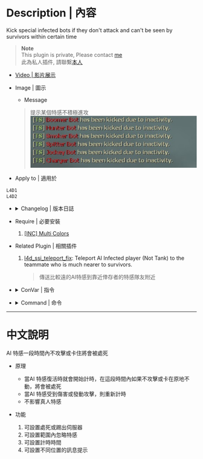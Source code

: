 # Description | 內容
Kick special infected bots if they don't attack and can't be seen by survivors within certain time

> __Note__ <br/>
This plugin is private, Please contact [me](https://github.com/fbef0102/Game-Private_Plugin#私人插件列表-private-plugins-list)<br/>
此為私人插件, 請聯繫[本人](https://github.com/fbef0102/Game-Private_Plugin#私人插件列表-private-plugins-list)

* [Video | 影片展示](https://youtu.be/2lRBgSPvUUU)

* Image | 圖示
	* Message
	> 提示某個特感不積極進攻
	<br/>![l4d_kick_stuck_infected_1](image/l4d_kick_stuck_infected_1.jpg)

* Apply to | 適用於
```
L4D1
L4D2
```

* <details><summary>Changelog | 版本日誌</summary>

	* v1.0
		* Original Request by Dam Dam
</details>

* Require | 必要安裝
	1. [[INC] Multi Colors](https://forums.alliedmods.net/showthread.php?t=247770)

* Related Plugin | 相關插件
	1. [l4d_ssi_teleport_fix](https://github.com/fbef0102/Game-Private_Plugin/tree/main/l4d_ssi_teleport_fix): Teleport AI Infected player (Not Tank) to the teammate who is much nearer to survivors.
		> 傳送比較遠的AI特感到靠近倖存者的特感隊友附近

* <details><summary>ConVar | 指令</summary>

	* cfg/sourcemod/l4d_kick_stuck_infected.cfg
	```php
	// 0=Plugin off, 1=Plugin on.
	l4d_kick_stuck_infected_enable "1"

	// If 1, kill special infected instead of kick.
	l4d_kick_stuck_infected_kill "0"

	// Ignore special infected within this range
	l4d_kick_stuck_infected_range "600.0"

	// Amount of seconds before a special infected bot is kicked.
	l4d_kick_stuck_infected_time "40.0"

	// Changes how message displays. (0: Disable, 1:In chat, 2: In Hint Box, 3: In center text)
	l4d_kick_stuck_infected_type "1"
	```
</details>

* <details><summary>Command | 命令</summary>
	None
</details>

- - - -
# 中文說明
AI 特感一段時間內不攻擊或卡住將會被處死

* 原理
	* 當AI 特感復活時就會開始計時，在這段時間內如果不攻擊或卡在原地不動，將會被處死
	* 當AI 特感受到傷害或發動攻擊，則重新計時
	* 不影響真人特感

* 功能
	1. 可設置處死或踢出伺服器
	2. 可設置範圍內忽略特感
	3. 可設置計時時間
	4. 可設置不同位置的訊息提示
